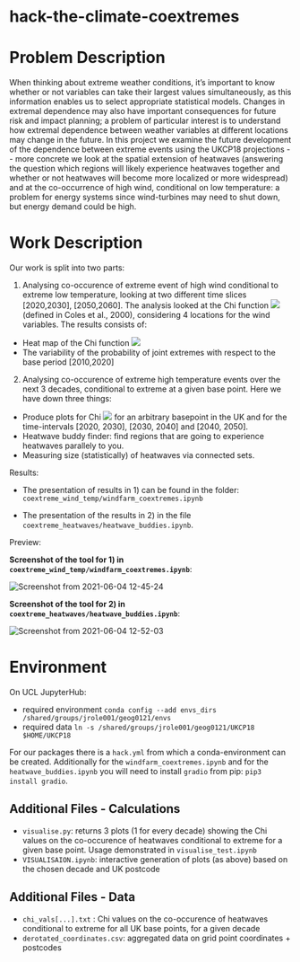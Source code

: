 # hack-the-climate-coextremes

# Problem Description

When thinking about extreme weather conditions, it’s important to know whether or not variables can take their largest values simultaneously, as this information enables us to select appropriate statistical models. Changes in extremal dependence may also have important consequences for future risk and impact planning; a problem of particular interest is to understand how extremal dependence between weather variables at different locations may change in the future. In this project we examine the future development of the dependence between extreme events using the UKCP18 projections -- more concrete we look at the spatial extension of heatwaves (answering the question which regions will likely experience heatwaves together and whether or not heatwaves will become more localized or more widespread) and at the co-occurrence of high wind, conditional on low temperature: a problem for energy systems since wind-turbines may need to shut down, but energy demand could be high.

# Work Description

Our work is split into two parts:

1) Analysing co-occurence of extreme event of high wind conditional to extreme low temperature, looking at two different time slices [2020,2030], [2050,2060]. The analysis looked at the Chi function <img src="https://render.githubusercontent.com/render/math?math=\chi"> (defined in Coles et al., 2000), considering 4 locations for the wind variables. The results consists of:
  - Heat map of the Chi function <img src="https://render.githubusercontent.com/render/math?math=\chi = \lim_{z \to z^*} P ( Y > z | X > z)"> 
  - The variability of the probability of joint extremes with respect to the base period [2010,2020]
  
2) Analysing co-occurence of extreme high temperature events over the next 3 decades, conditional to extreme at a given base point. Here we have down three things:
  - Produce plots for Chi <img src="https://render.githubusercontent.com/render/math?math=\chi"> for an arbitrary basepoint in the UK and for the time-intervals [2020, 2030], [2030, 2040] and [2040, 2050].
  - Heatwave buddy finder: find regions that are going to experience heatwaves parallely to you.
  - Measuring size (statistically) of heatwaves via connected sets.


Results:
- The presentation of results in 1) can be found in the folder: ```coextreme_wind_temp/windfarm_coextremes.ipynb``` 

- The presentation of the results in 2) in the file ```coextreme_heatwaves/heatwave_buddies.ipynb```.

Preview: 

**Screenshot of the tool for 1) in `coextreme_wind_temp/windfarm_coextremes.ipynb`**:

![Screenshot from 2021-06-04 12-45-24](https://user-images.githubusercontent.com/13718882/120797082-790f9380-c533-11eb-8734-3b4109a3d09b.png)

**Screenshot of the tool for 2) in `coextreme_heatwaves/heatwave_buddies.ipynb`**:

![Screenshot from 2021-06-04 12-52-03](https://user-images.githubusercontent.com/13718882/120797272-b5db8a80-c533-11eb-8a66-c3c69f5a441c.png)


# Environment

On UCL JupyterHub:

- required environment `conda config --add envs_dirs /shared/groups/jrole001/geog0121/envs`
- required data `ln -s /shared/groups/jrole001/geog0121/UKCP18 $HOME/UKCP18`

For our packages there is a `hack.yml` from which a conda-environment can be created. Additionally for the  `windfarm_coextremes.ipynb` and for the  `heatwave_buddies.ipynb` you will need to install `gradio` from pip: `pip3 install gradio`.

## Additional Files - Calculations
- `visualise.py`: returns 3 plots (1 for every decade) showing the Chi values on the co-occurence of heatwaves conditional to extreme for a given base point. Usage demonstrated in `visualise_test.ipynb`
- `VISUALISAION.ipynb`: interactive generation of plots (as above) based on the chosen decade and UK postcode

## Additional Files - Data
- ```chi_vals[...].txt``` : Chi values on the co-occurence of heatwaves conditional to extreme for all UK base points, for a given decade
- ```derotated_coordinates.csv```: aggregated data on grid point coordinates + postcodes
